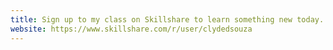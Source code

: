 ```yaml
---
title: Sign up to my class on Skillshare to learn something new today.
website: https://www.skillshare.com/r/user/clydedsouza
---
```

